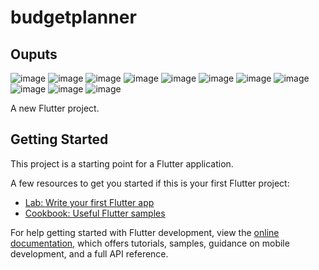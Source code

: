 # budgetplanner

## Ouputs 
![image](https://github.com/TheAvtarSingh/assesment/assets/88712571/fb948c2d-920b-4db9-a3c8-32169b13f985)
![image](https://github.com/TheAvtarSingh/assesment/assets/88712571/11ed152e-da4f-4613-997d-cd51a316e8e4)
![image](https://github.com/TheAvtarSingh/assesment/assets/88712571/52958f22-f10c-477a-9314-e616f5297405)
![image](https://github.com/TheAvtarSingh/assesment/assets/88712571/68950534-2df5-4383-8f69-9c0c20d3fc93)
![image](https://github.com/TheAvtarSingh/assesment/assets/88712571/4b231b83-8dd9-4a40-8394-54f4faa1b92b)
![image](https://github.com/TheAvtarSingh/assesment/assets/88712571/8ee1978b-2a12-455e-89e1-05a4864ea428)
![image](https://github.com/TheAvtarSingh/assesment/assets/88712571/4c0ff86c-1c1e-4b23-abf9-c5f9076d0665)
![image](https://github.com/TheAvtarSingh/assesment/assets/88712571/78dfc9cc-1f15-4c08-a929-4b6c112d4c61)
![image](https://github.com/TheAvtarSingh/assesment/assets/88712571/746608e3-b039-4a02-ac19-453830e1abfe)
![image](https://github.com/TheAvtarSingh/assesment/assets/88712571/70ef4ce1-a0c5-4b28-94be-6338906bb762)
![image](https://github.com/TheAvtarSingh/assesment/assets/88712571/d04f82ba-b745-4510-82fd-55d6f97475e5)



A new Flutter project.

## Getting Started

This project is a starting point for a Flutter application.

A few resources to get you started if this is your first Flutter project:

- [Lab: Write your first Flutter app](https://docs.flutter.dev/get-started/codelab)
- [Cookbook: Useful Flutter samples](https://docs.flutter.dev/cookbook)

For help getting started with Flutter development, view the
[online documentation](https://docs.flutter.dev/), which offers tutorials,
samples, guidance on mobile development, and a full API reference.
